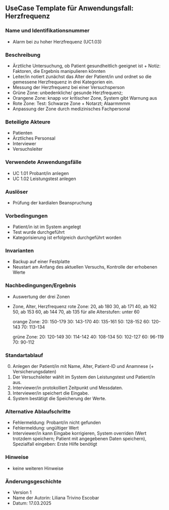 ## UseCase Template für Anwendungsfall: Herzfrequenz

### Name und Identifikationsnummer
- Alarm bei zu hoher Herzfrequenz (UC1.03)
  
### Beschreibung
- Ärztliche Untersuchung, ob Patient gesundheitlich geeignet ist + Notiz: Faktoren, die Ergebnis manipulieren könnten
- Leiter/in notiert zunächst das Alter der Patient/in und ordnet so die gemessene Herzfrequenz in drei Kategorien ein.
- Messung der Herzfrequenz bei einer Versuchsperson
- Grüne Zone: unbedenkliche/ gesunde Herzfrequenz;
- Orangene Zone: knapp vor kritischer Zone, System gibt Warnung aus
- Rote Zone: Test: Schwarze Zone + Notarzt; Alaarmmmm
- Anpassung der Zone durch medizinisches Fachpersonal

### Beteiligte Akteure
- Patienten
- Ärztliches Personsal
- Interviewer
- Versuchsleiter

### Verwendete Anwendungsfälle
- UC 1.01 Probant/in anlegen
- UC 1.02 Leistungstest anlegen
  
### Auslöser
- Prüfung der kardialen Beanspruchung

### Vorbedingungen
- Patient/in ist im System angelegt
- Test wurde durchgeführt
- Kategorisierung ist erfolgreich durchgeführt worden

### Invarianten
- Backup auf einer Festplatte
- Neustart am Anfang des aktuellen Versuchs, Kontrolle der erhobenen Werte

### Nachbedingungen/Ergebnis
- Auswertung der drei Zonen
- Zone, Alter, Herzfrequenz
  rote Zone:
  20, ab 180
  30, ab 171
  40, ab 162
  50, ab 153
  60, ab 144
  70, ab 135
  für alle Alterstufen: unter 60

  orange Zone:
  20: 150-179
  30: 143-170
  40: 135-161
  50: 128-152
  60: 120-143
  70: 113-134

  grüne Zone:
  20: 120-149
  30: 114-142
  40: 108-134
  50: 102-127
  60: 96-119
  70: 90-112


### Standartablauf
0. Anlegen der Patient/in mit Name, Alter, Patient-ID und Anamnese (+ Versicherungsdaten)
1. Der Versuchsleiter wählt im System den Leistungstest und Patient/in aus. 
2. Interviewer/in protokolliert Zeitpunkt und Messdaten.
3. Interviewer/in speichert die Eingabe.
5. System bestätigt die Speicherung der Werte.

### Alternative Ablaufschritte
- Fehlermeldung: Probant/in nicht gefunden
- Fehlermeldung: ungültiger Wert
- Interviewer/in kann Eingabe korrigieren, System overriden (Wert trotzdem speichern; Patient mit angegebenen Daten speichern), Spezialfall eingeben: Erste Hilfe benötigt

### Hinweise
- keine weiteren Hinweise

### Änderungsgeschichte
- Version 1
- Name der Autorin: Liliana Trivino Escobar
- Datum: 17.03.2025

